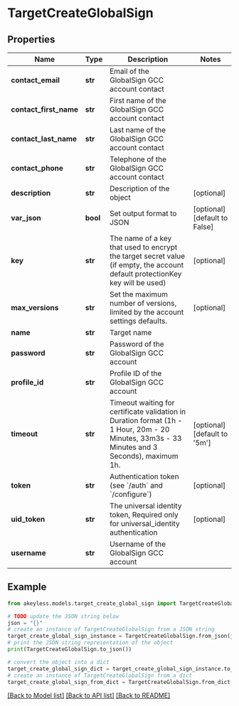 # TargetCreateGlobalSign


## Properties

Name | Type | Description | Notes
------------ | ------------- | ------------- | -------------
**contact_email** | **str** | Email of the GlobalSign GCC account contact | 
**contact_first_name** | **str** | First name of the GlobalSign GCC account contact | 
**contact_last_name** | **str** | Last name of the GlobalSign GCC account contact | 
**contact_phone** | **str** | Telephone of the GlobalSign GCC account contact | 
**description** | **str** | Description of the object | [optional] 
**var_json** | **bool** | Set output format to JSON | [optional] [default to False]
**key** | **str** | The name of a key that used to encrypt the target secret value (if empty, the account default protectionKey key will be used) | [optional] 
**max_versions** | **str** | Set the maximum number of versions, limited by the account settings defaults. | [optional] 
**name** | **str** | Target name | 
**password** | **str** | Password of the GlobalSign GCC account | 
**profile_id** | **str** | Profile ID of the GlobalSign GCC account | 
**timeout** | **str** | Timeout waiting for certificate validation in Duration format (1h - 1 Hour, 20m - 20 Minutes, 33m3s - 33 Minutes and 3 Seconds), maximum 1h. | [optional] [default to '5m']
**token** | **str** | Authentication token (see &#x60;/auth&#x60; and &#x60;/configure&#x60;) | [optional] 
**uid_token** | **str** | The universal identity token, Required only for universal_identity authentication | [optional] 
**username** | **str** | Username of the GlobalSign GCC account | 

## Example

```python
from akeyless.models.target_create_global_sign import TargetCreateGlobalSign

# TODO update the JSON string below
json = "{}"
# create an instance of TargetCreateGlobalSign from a JSON string
target_create_global_sign_instance = TargetCreateGlobalSign.from_json(json)
# print the JSON string representation of the object
print(TargetCreateGlobalSign.to_json())

# convert the object into a dict
target_create_global_sign_dict = target_create_global_sign_instance.to_dict()
# create an instance of TargetCreateGlobalSign from a dict
target_create_global_sign_from_dict = TargetCreateGlobalSign.from_dict(target_create_global_sign_dict)
```
[[Back to Model list]](../README.md#documentation-for-models) [[Back to API list]](../README.md#documentation-for-api-endpoints) [[Back to README]](../README.md)


